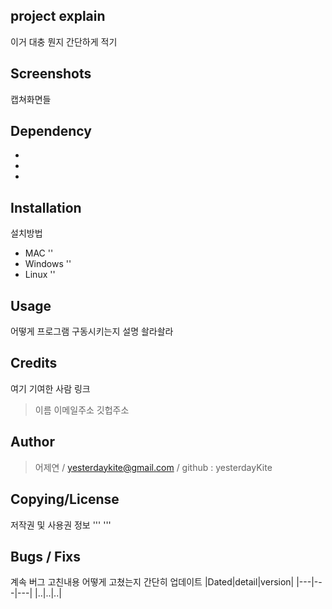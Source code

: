 ## project explain
이거 대충 뭔지 간단하게 적기

## Screenshots
캡쳐화면들

## Dependency
- 
- 
- 

## Installation
설치방법
* MAC
\'\'
* Windows
\'\'
* Linux
\'\'

## Usage
어떻게 프로그램 구동시키는지 설명
      솰라솰라


## Credits
여기 기여한 사람 링크
> 이름 이메일주소 깃헙주소

## Author

> 어제연 / yesterdaykite@gmail.com / github : yesterdayKite

## Copying/License
저작권 및 사용권 정보
'''
'''

## Bugs / Fixs
계속 버그 고친내용 어떻게 고쳤는지 간단히 업데이트
|Dated|detail|version|
|---|---|---|
|..|..|..|
